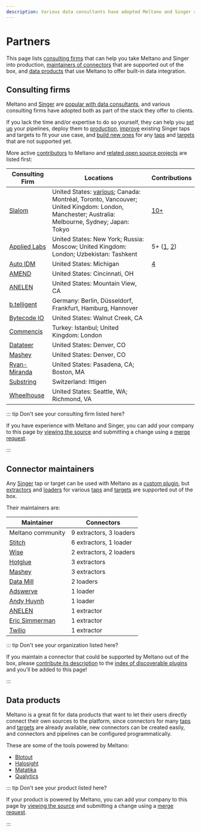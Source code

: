 ```yaml
---
description: Various data consultants have adopted Meltano and Singer as part of the stack they offer to clients.
---
```


# Partners

This page lists [consulting firms](#consulting-firms) that can help you take Meltano and Singer into production,
[maintainers of connectors](#connector-maintainers) that are supported out of the box, and
[data products](#data-products) that use Meltano to offer built-in data integration.

## Consulting firms

Meltano and [Singer](https://www.singer.io/) are [popular with data consultants](/docs/#focus), and various consulting firms have adopted both as part of the stack they offer to clients.

If you lack the time and/or expertise to do so yourself, they can help you
[set up](/docs/getting-started.html) your pipelines, deploy them to [production](/docs/production.html),
[improve](/docs/plugin-management.html#using-a-custom-fork-of-a-plugin) existing Singer taps and targets to fit your use case,
and [build new ones](/tutorials/create-a-custom-extractor.html) for any [taps](https://hub.meltano.com/singer/taps) and [targets](https://hub.meltano.com/singer/targest)
that are not supported yet.

More active [contributors](/docs/contributor-guide.html) to Meltano and [related open source projects](https://gitlab.com/meltano) are listed first:

| Consulting Firm | Locations | Contributions |
| --------------- | --------- | ------------- |
| [Slalom](https://www.slalom.com/) | United States: [various](https://www.slalom.com/locations); Canada: Montréal, Toronto, Vancouver; United Kingdom: London, Manchester; Australia: Melbourne, Sydney; Japan: Tokyo | [10+](https://gitlab.com/groups/meltano/-/merge_requests?author_username=aaronsteers&state=all) |
| [Applied Labs](https://appliedlabs.io/) | United States: New York; Russia: Moscow; United Kingdom: London; Uzbekistan: Tashkent | 5+ ([1](https://gitlab.com/groups/meltano/-/merge_requests?author_username=kaboomdev&state=all), [2](https://gitlab.com/groups/meltano/-/merge_requests?author_username=dmitry-stadnik&state=all)) |
| [Auto IDM](https://autoidm.com/) | United States: Michigan | [4](https://gitlab.com/groups/meltano/-/merge_requests?author_username=vischous&state=all) |
| [AMEND](https://amendllc.com/) | United States: Cincinnati, OH |
| [ANELEN](https://anelen.co) | United States: Mountain View, CA |
| [b.telligent](https://www.btelligent.com/) | Germany: Berlin, Düsseldorf, Frankfurt, Hamburg, Hannover |
| [Bytecode IO](https://bytecode.io/) | United States: Walnut Creek, CA |
| [Commencis](https://www.commencis.com/) | Turkey: Istanbul; United Kingdom: London |
| [Datateer](https://www.datateer.com/) | United States: Denver, CO |
| [Mashey](https://www.mashey.com/) | United States: Denver, CO |
| [Ryan-Miranda](https://www.ryan-miranda.com/) | United States: Pasadena, CA; Boston, MA |
| [Substring](https://substring.ch/) | Switzerland: Ittigen |
| [Wheelhouse](https://www.wheelhousedmg.com/) | United States: Seattle, WA; Richmond, VA |

::: tip Don't see your consulting firm listed here?

If you have experience with Meltano and Singer, you can add your company to this page by [viewing the source](https://gitlab.com/meltano/meltano/-/blob/master/docs/src/partners/README.md) and submitting a change using a [merge request](https://docs.gitlab.com/ee/user/project/merge_requests/creating_merge_requests.html).

:::

## Connector maintainers

Any [Singer](https://www.singer.io/) tap or target can be used with Meltano as a [custom plugin](/docs/plugin-management.html#custom-plugins),
but [extractors](/docs/plugins.html#extractors) and [loaders](/docs/plugins.html#loaders) for various
[taps](https://hub.meltano.com/extractors) and [targets](https://hub.meltano.com/loaders) are supported out of the box.

Their maintainers are:

| Maintainer | Connectors |
| ---------- | ---------- |
| Meltano community | 9 extractors, 3 loaders |
| [Stitch](https://www.stitchdata.com/) | 6 extractors, 1 loader |
| [Wise](https://wise.com/) | 2 extractors, 2 loaders |
| [Hotglue](https://hotglue.xyz/) | 3 extractors |
| [Mashey](https://www.mashey.com/) | 3 extractors |
| [Data Mill](https://datamill.co/) | 2 loaders |
| [Adswerve](https://adswerve.com/) | 1 loader |
| [Andy Huynh](https://github.com/andyh1203) | 1 loader |
| [ANELEN](https://anelen.co/) | 1 extractor |
| [Eric Simmerman](https://github.com/ets) | 1 extractor |
| [Twilio](https://www.twilio.com/) | 1 extractor |

::: tip Don't see your organization listed here?

If you maintain a connector that could be supported by Meltano out of the box, please [contribute its description](/docs/contributor-guide.html#discoverable-plugins) to the [index of discoverable plugins](/docs/plugins.html#discoverable-plugins) and you'll be added to this page!

:::

## Data products

Meltano is a great fit for data products that want to let their users directly connect their own sources to the platform,
since connectors for many [taps](https://hub.meltano.com/singer/taps) and [targets](https://hub.meltano.com/singer/targest) are already available,
new connectors can be created easily, and connectors and pipelines can be configured programmatically.

These are some of the tools powered by Meltano:

- [Blotout](https://blotout.io)
- [Halosight](https://halosight.com)
- [Matatika](https://matatika.com)
- [Qualytics](https://qualytics.co)

::: tip Don't see your product listed here?

If your product is powered by Meltano, you can add your company to this page by [viewing the source](https://gitlab.com/meltano/meltano/-/blob/master/docs/src/partners/README.md) and submitting a change using a [merge request](https://docs.gitlab.com/ee/user/project/merge_requests/creating_merge_requests.html).

:::
